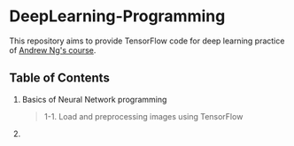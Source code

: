 # DeepLearning-Programming
This repository aims to provide TensorFlow code for deep learning practice of [Andrew Ng's course](http://www.ai-start.com/dl2017/html/lesson1-week2.html).

## Table of Contents
1. Basics of Neural Network programming

    > 1-1. Load and preprocessing images using TensorFlow
3.
